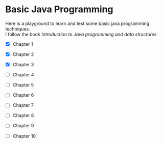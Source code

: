 # Basic Java Programming
Here is a playground to learn and test some basic java programming techniques.  
I follow the book *Introduction to Java programming and data structures*

-[x] Chapter 1
-[x] Chapter 2
-[x] Chapter 3
-[ ] Chapter 4
-[ ] Chapter 5
-[ ] Chapter 6
-[ ] Chapter 7
-[ ] Chapter 8
-[ ] Chapter 9
-[ ] Chapter 10

